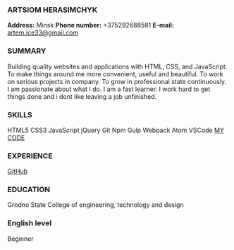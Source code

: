 ### ARTSIOM HERASIMCHYK
**Address:** Minsk
**Phone number:** +375292688581
**E-mail:** artem.ice33@gmail.com
### SUMMARY
Building quality websites and applications with HTML, CSS, and JavaScript.
To make things around me more convenient, useful and beautiful. 
To work on serious projects in company. 
To grow in professional state continuously.
I am passionate about what I do. I am a fast learner. I work hard to get things done and i dont like leaving a job unfinished.
### SKILLS
HTML5  CSS3  JavaScript  jQuery  Git  Npm  Gulp  Webpack  Atom  VSCode
[MY CODE](https://github.com/Artemxp)
### EXPERIENCE
[GitHub](https://github.com/Artemxp)
### EDUCATION
Grodno State College of engineering, technology and design
### English level
Beginner
